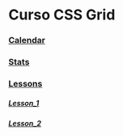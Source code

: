 # Curso CSS Grid

### [Calendar](./calendar)

### [Stats](./stats)

### [Lessons](./Lessons)

##### [Lesson_1](./Lessons/Lesson_1)

##### [Lesson_2](./Lessons/Lesson_2)